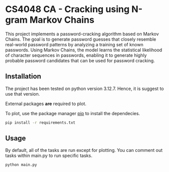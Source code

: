 # CS4048 CA - Cracking using N-gram Markov Chains

This project implements a password-cracking algorithm based on Markov Chains. The goal is to generate password guesses that closely resemble real-world password patterns by analyzing a training set of known passwords. Using Markov Chains, the model learns the statistical likelihood of character sequences in passwords, enabling it to generate highly probable password candidates that can be used for password cracking.

## Installation

The project has been tested on python version 3.12.7. Hence, it is suggest to use that version.

External packages **are** required to plot. 

To plot, use the package manager [pip](https://pip.pypa.io/en/stable/) to install the dependecies.

```bash
pip install -r requirements.txt
```

## Usage

By default, all of the tasks are run except for plotting. You can comment out tasks within main.py to run specific tasks.

```bash
python main.py

```
